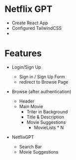 # Netflix GPT
- Create React App
- Configured TailwindCSS
- 



# Features
- Login/Sign Up
  - Sign in / Sign Up Form
  - redirect to Browse Page

- Browse (after authentication)
  - Header
  - Main Movie
    - Triler in Background
    - Title & Description
    - Movie Suggestions
      - MovieLists * N

- NetflixGPT 
  - Search Bar
  - Movie Suggestions        